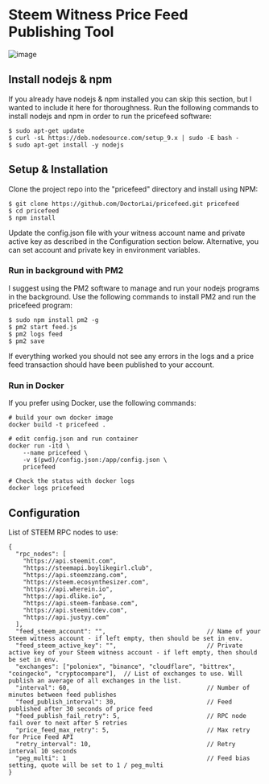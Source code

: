 # Steem Witness Price Feed Publishing Tool

![image](https://user-images.githubusercontent.com/1764434/173547905-6366f5eb-22dc-4327-bbda-6a4cc4cd3b96.png)

## Install nodejs & npm
If you already have nodejs & npm installed you can skip this section, but I wanted to include it here for thoroughness. Run the following commands to install nodejs and npm in order to run the pricefeed software:

```
$ sudo apt-get update
$ curl -sL https://deb.nodesource.com/setup_9.x | sudo -E bash -
$ sudo apt-get install -y nodejs
```

## Setup & Installation
Clone the project repo into the "pricefeed" directory and install using NPM:

```
$ git clone https://github.com/DoctorLai/pricefeed.git pricefeed
$ cd pricefeed
$ npm install
```

Update the config.json file with your witness account name and private active key as described in the Configuration section below. Alternative, you can set account and private key in environment variables. 

### Run in background with PM2
I suggest using the PM2 software to manage and run your nodejs programs in the background. Use the following commands to install PM2 and run the pricefeed program:

```
$ sudo npm install pm2 -g
$ pm2 start feed.js
$ pm2 logs feed
$ pm2 save
```

If everything worked you should not see any errors in the logs and a price feed transaction should have been published to your account.

### Run in Docker
If you prefer using Docker, use the following commands:

```
# build your own docker image
docker build -t pricefeed .

# edit config.json and run container
docker run -itd \
    --name pricefeed \
    -v $(pwd)/config.json:/app/config.json \
    pricefeed

# Check the status with docker logs
docker logs pricefeed
```

## Configuration
List of STEEM RPC nodes to use:
```
{
  "rpc_nodes": [
    "https://api.steemit.com",
    "https://steemapi.boylikegirl.club",
    "https://api.steemzzang.com",
    "https://steem.ecosynthesizer.com",
    "https://api.wherein.io",
    "https://api.dlike.io",
    "https://api.steem-fanbase.com",
    "https://api.steemitdev.com",
    "https://api.justyy.com"
  ],
  "feed_steem_account": "",                            // Name of your Steem witness account - if left empty, then should be set in env.
  "feed_steem_active_key": "",		                   // Private active key of your Steem witness account - if left empty, then should be set in env.
  "exchanges": ["poloniex", "binance", "cloudflare", "bittrex", "coingecko", "cryptocompare"],  // List of exchanges to use. Will publish an average of all exchanges in the list.
  "interval": 60,									   // Number of minutes between feed publishes
  "feed_publish_interval": 30,                         // Feed published after 30 seconds of price feed
  "feed_publish_fail_retry": 5,                        // RPC node fail over to next after 5 retries
  "price_feed_max_retry": 5,                           // Max retry for Price Feed API
  "retry_interval": 10,                                // Retry interval 10 seconds
  "peg_multi": 1									   // Feed bias setting, quote will be set to 1 / peg_multi
}
```
